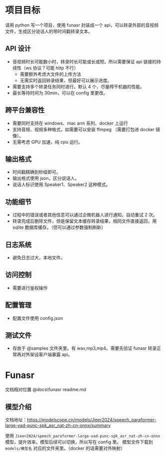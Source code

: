 # 项目目标

请用 python 写一个项目，使用 funasr 封装成一个 api，可以转录外部的音视频文件，生成区分说话人的带时间戳转录文本。

## API 设计
- 音视频时长可能数小时，转录时长可能或长或短。所以需要保证 api 链接的持续性（ws 协议？可能 http 不行）
    - 需要额外考虑大文件的上传方法
    - 无需实时返回转录结果，但最好可以展示进度。
- 需要支持多个转录任务同时进行，默认 4 个，尽量榨干机器的性能。
- 最长等待时间为 30min，可以在 config 里更改。

## 跨平台兼容性
- 需要同时支持在 windows、mac arm 系列、docker 上运行
- 支持音频、视频多种格式，如需要可以安装 ffmpeg （需要打包进 docker 镜像）。
- 无需考虑 GPU 加速，纯 cpu 运行。

## 输出格式
- 时间戳精确到秒级即可。
- 输出格式使用 json，区分说话人。
- 说话人标识使用 Speaker1、Speaker2 这种模式。

## 功能细节
- 过程中的错误或者其他信息可以通过企微机器人进行通知。自动重试 2 次。
- 转录完成后删除文件，但是保留文本缓存转录结果，相同文件直接返回，用 sqlite 数据库缓存。（但可以通过参数强制刷新）

## 日志系统
- 避免日志过大，本地文件。

## 访问控制
- 需要进行鉴权操作

## 配置管理
- 配置文件使用 config.json 

## 测试文件
- 存放于 @samples 文件夹里。有 wav,mp3,mp4。需要先验证 funasr 转录正常再对外架设客户端暴露 api。

# Funasr 

文档相对位置 @docs\funasr readme.md

## 模型介绍

文档地址：https://modelscope.cn/models/Jieer2024/speech_paraformer-large-vad-punc-spk_asr_nat-zh-cn-onnx/summary

使用 `Jieer2024/speech_paraformer-large-vad-punc-spk_asr_nat-zh-cn-onnx` 模型，提升效率。模型后续可以切换，所以写在 config 里。
模型文件下载到  `models/模型名` 对应的文件夹里。（docker 的话需要对外映射）
